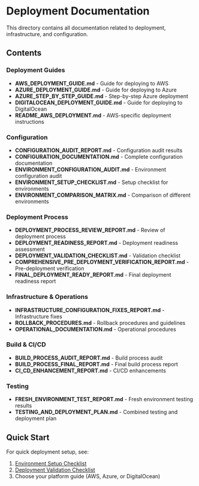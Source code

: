 # Deployment Documentation

This directory contains all documentation related to deployment, infrastructure, and configuration.

## Contents

### Deployment Guides
- **AWS_DEPLOYMENT_GUIDE.md** - Guide for deploying to AWS
- **AZURE_DEPLOYMENT_GUIDE.md** - Guide for deploying to Azure
- **AZURE_STEP_BY_STEP_GUIDE.md** - Step-by-step Azure deployment
- **DIGITALOCEAN_DEPLOYMENT_GUIDE.md** - Guide for deploying to DigitalOcean
- **README_AWS_DEPLOYMENT.md** - AWS-specific deployment instructions

### Configuration
- **CONFIGURATION_AUDIT_REPORT.md** - Configuration audit results
- **CONFIGURATION_DOCUMENTATION.md** - Complete configuration documentation
- **ENVIRONMENT_CONFIGURATION_AUDIT.md** - Environment configuration audit
- **ENVIRONMENT_SETUP_CHECKLIST.md** - Setup checklist for environments
- **ENVIRONMENT_COMPARISON_MATRIX.md** - Comparison of different environments

### Deployment Process
- **DEPLOYMENT_PROCESS_REVIEW_REPORT.md** - Review of deployment process
- **DEPLOYMENT_READINESS_REPORT.md** - Deployment readiness assessment
- **DEPLOYMENT_VALIDATION_CHECKLIST.md** - Validation checklist
- **COMPREHENSIVE_PRE_DEPLOYMENT_VERIFICATION_REPORT.md** - Pre-deployment verification
- **FINAL_DEPLOYMENT_READY_REPORT.md** - Final deployment readiness report

### Infrastructure & Operations
- **INFRASTRUCTURE_CONFIGURATION_FIXES_REPORT.md** - Infrastructure fixes
- **ROLLBACK_PROCEDURES.md** - Rollback procedures and guidelines
- **OPERATIONAL_DOCUMENTATION.md** - Operational procedures

### Build & CI/CD
- **BUILD_PROCESS_AUDIT_REPORT.md** - Build process audit
- **BUILD_PROCESS_FINAL_REPORT.md** - Final build process report
- **CI_CD_ENHANCEMENT_REPORT.md** - CI/CD enhancements

### Testing
- **FRESH_ENVIRONMENT_TEST_REPORT.md** - Fresh environment testing results
- **TESTING_AND_DEPLOYMENT_PLAN.md** - Combined testing and deployment plan

## Quick Start

For quick deployment setup, see:
1. [Environment Setup Checklist](ENVIRONMENT_SETUP_CHECKLIST.md)
2. [Deployment Validation Checklist](DEPLOYMENT_VALIDATION_CHECKLIST.md)
3. Choose your platform guide (AWS, Azure, or DigitalOcean)
